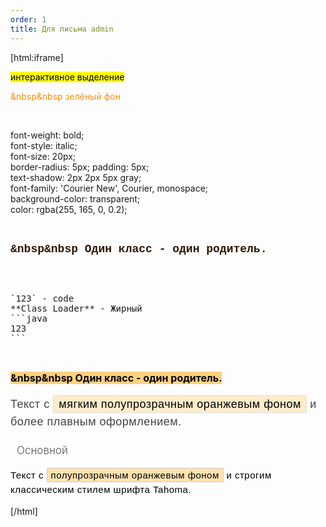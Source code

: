 ```yaml
---
order: 1
title: Для письма admin
---
```


[html:iframe]

<mark style="background-color: yellow;" onmouseover="this.style.backgroundColor='orange';" onmouseout="this.style.backgroundColor='yellow';">
        интерактивное выделение
</mark>

<br/>

<mark style="background-color: transparent; color: #FF8C00;"> &nbsp&nbsp зелёный фон</mark>

<br/>

font-weight: bold;                <br/>
font-style: italic;               <br/>
font-size: 20px;                  <br/>
border-radius: 5px; padding: 5px; <br/>
text-shadow: 2px 2px 5px gray;    <br/>
font-family: 'Courier New', Courier, monospace; <br/>
background-color: transparent;    <br/>
color: rgba(255, 165, 0, 0.2);    <br/>

<br/>

<mark style="background-color: transparent; color: #2F1704; font-family: 'Courier New', Courier, monospace; font-weight: bold; font-size: 18px;"> &nbsp&nbsp Один класс - один родитель.</mark>

<br/>

<pre> 
`123` - code 
**Class Loader** - Жирный 
```java 
123
``` 
</pre> 
 
<br/> 
 
<mark style="background-color: rgba(255, 165, 0, 0.5); color: black; font-family: font-family: -apple-system, BlinkMacSystemFont, Roboto, Helvetica Neue, sans-serif !important; font-weight: bold; font-size: 16px !important;"> &nbsp&nbsp Один класс - один родитель.</mark> 
 
<p style="font-family: Tahoma, sans-serif; font-size: 18px; color: #444; line-height: 1.6; letter-spacing: 0.5px;"> 
        Текст с <mark style="background-color: rgba(255, 165, 0, 0.2); font-weight: normal; padding: 3px 8px; border: 1px solid #ddd; border-radius: 3px;">мягким полупрозрачным оранжевым фоном</mark> и более плавным оформлением. 
</p> 
 
<mark style="background-color: transparent; color: #555; font-family: -apple-system, BlinkMacSystemFont, Roboto, Helvetica Neue, sans-serif !important; letter-spacing: normal !important; font-weight: 300 !important; font-size: 17px !important; padding: 5px 10px; line-height: 1.6; border-radius: 2px;"> 
   Основной 
</mark> 
 
<p style="font-family: Tahoma, sans-serif; font-size: 15px; color: #000; line-height: 1.5; letter-spacing: 0.5px;"> 
        Текст с <mark style="background-color: rgba(255, 165, 0, 0.3); font-weight: normal; padding: 2px 6px; border: 1px solid #ccc;">полупрозрачным оранжевым фоном</mark> и строгим классическим стилем шрифта Tahoma. 
</p> 

[/html]
